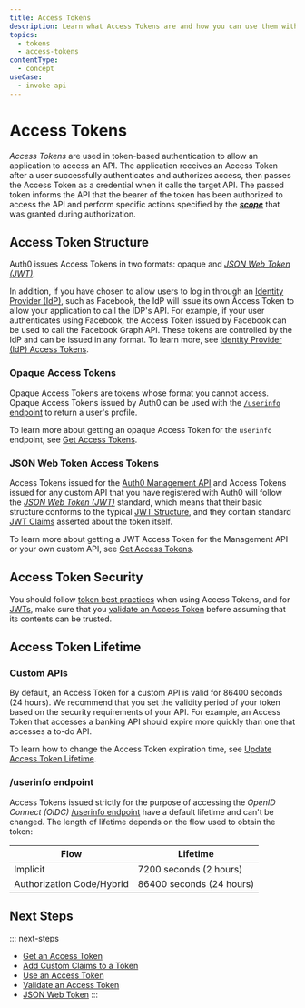```yaml
---
title: Access Tokens
description: Learn what Access Tokens are and how you can use them with Auth0.
topics:
  - tokens
  - access-tokens
contentType:
  - concept
useCase:
  - invoke-api
---
```

# Access Tokens

<dfn data-key="access-token">Access Tokens</dfn> are used in token-based authentication to allow an application to access an API. The application receives an Access Token after a user successfully authenticates and authorizes access, then passes the Access Token as a credential when it calls the target API. The passed token informs the API that the bearer of the token has been authorized to access the API and perform specific actions specified by the <dfn data-key="scope">[**scope**](/scopes)</dfn> that was granted during authorization.

## Access Token Structure

Auth0 issues Access Tokens in two formats: opaque and <dfn data-key="json-web-token">[JSON Web Token (JWT)](/jwt)</dfn>.

In addition, if you have chosen to allow users to log in through an [Identity Provider (IdP)](/identityproviders), such as Facebook, the IdP will issue its own Access Token to allow your application to call the IDP's API. For example, if your user authenticates using Facebook, the Access Token issued by Facebook can be used to call the Facebook Graph API. These tokens are controlled by the IdP and can be issued in any format. To learn more, see [Identity Provider (IdP) Access Tokens](/tokens/overview-idp-access-tokens). 

### Opaque Access Tokens

Opaque Access Tokens are tokens whose format you cannot access. Opaque Access Tokens issued by Auth0 can be used with the [`/userinfo` endpoint](/api/authentication#get-user-info) to return a user's profile. 

To learn more about getting an opaque Access Token for the `userinfo` endpoint, see [Get Access Tokens](/tokens/guides/access-token/get-access-tokens).

### JSON Web Token Access Tokens

Access Tokens issued for the [Auth0 Management API](/api/info) and Access Tokens issued for any custom API that you have registered with Auth0 will follow the <dfn data-key="json-web-token">[JSON Web Token (JWT)](/jwt)</dfn> standard, which means that their basic structure conforms to the typical [JWT Structure](/tokens/reference/jwt/jwt-structure), and they contain standard [JWT Claims](/tokens/jwt-claims) asserted about the token itself.

To learn more about getting a JWT Access Token for the Management API or your own custom API, see [Get Access Tokens](/tokens/guides/access-token/get-access-tokens).

## Access Token Security

You should follow [token best practices](/tokens/concepts/token-best-practices) when using Access Tokens, and for [JWTs](/jwt#security), make sure that you [validate an Access Token](/tokens/guides/access-token/validate-access-token) before assuming that its contents can be trusted.

## Access Token Lifetime

### Custom APIs

By default, an Access Token for a custom API is valid for 86400 seconds (24 hours). We recommend that you set the validity period of your token based on the security requirements of your API. For example, an Access Token that accesses a banking API should expire more quickly than one that accesses a to-do API.  

To learn how to change the Access Token expiration time, see [Update Access Token Lifetime](/dashboard/guides/apis/update-token-lifetime).

### /userinfo endpoint

Access Tokens issued strictly for the purpose of accessing the <dfn data-key="openid">OpenID Connect (OIDC)</dfn> [/userinfo endpoint](/api/authentication#get-user-info) have a default lifetime and can't be changed. The length of lifetime depends on the flow used to obtain the token:

| Flow | Lifetime |
| ---- | -------- |
| Implicit | 7200 seconds (2 hours) |
| Authorization Code/Hybrid | 86400 seconds (24 hours) |


## Next Steps

::: next-steps
* [Get an Access Token](/tokens/guides/access-token/get-access-tokens)
* [Add Custom Claims to a Token](/scopes/current/sample-use-cases#add-custom-claims-to-a-token)
* [Use an Access Token](/tokens/guides/access-token/use-access-tokens)
* [Validate an Access Token](/tokens/guides/access-token/validate-access-token)
* [JSON Web Token](/jwt)
:::
